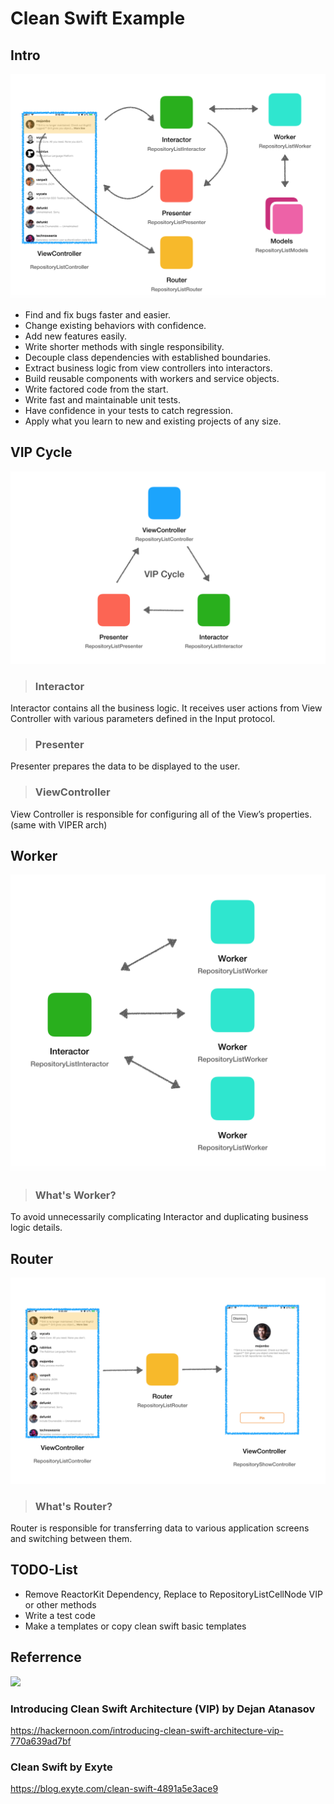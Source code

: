 # Clean Swift Example 

## Intro

<img src= "https://github.com/GeekTree0101/CleanSwift-Example/blob/master/res/Clean%20Swift.png" />

- Find and fix bugs faster and easier.
- Change existing behaviors with confidence.
- Add new features easily.
- Write shorter methods with single responsibility.
- Decouple class dependencies with established boundaries.
- Extract business logic from view controllers into interactors.
- Build reusable components with workers and service objects.
- Write factored code from the start.
- Write fast and maintainable unit tests.
- Have confidence in your tests to catch regression.
- Apply what you learn to new and existing projects of any size.

## VIP Cycle

<img src= "https://github.com/GeekTree0101/CleanSwift-Example/blob/master/res/VIP%20Cycle.png" />

> ### Interactor
Interactor contains all the business logic. It receives user actions from View Controller with various parameters defined in the Input protocol.

> ### Presenter
Presenter prepares the data to be displayed to the user.

> ### ViewController
View Controller is responsible for configuring all of the View’s properties. (same with VIPER arch)

## Worker

<img src= "https://github.com/GeekTree0101/CleanSwift-Example/blob/master/res/Worker.png" />

> ### What's Worker?
To avoid unnecessarily complicating Interactor and duplicating business logic details.

## Router

<img src= "https://github.com/GeekTree0101/CleanSwift-Example/blob/master/res/Routing.png" />

> ### What's Router?
Router is responsible for transferring data to various application screens and switching between them.

## TODO-List
- Remove ReactorKit Dependency, Replace to RepositoryListCellNode VIP or other methods
- Write a test code
- Make a templates or copy clean swift basic templates


## Referrence

<img src="https://cdn-images-1.medium.com/max/2600/1*E39B_vTuUab80MOlWwGjJQ.png" />

### Introducing Clean Swift Architecture (VIP) by Dejan Atanasov
https://hackernoon.com/introducing-clean-swift-architecture-vip-770a639ad7bf

### Clean Swift by Exyte
https://blog.exyte.com/clean-swift-4891a5e3ace9
